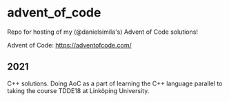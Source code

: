 # advent_of_code 
Repo for hosting of my (@danielsimila's) Advent of Code solutions! 

Advent of Code: https://adventofcode.com/

## 2021 
C++ solutions. Doing AoC as a part of learning the C++ language parallel to taking the course TDDE18 at Linköping University.  
